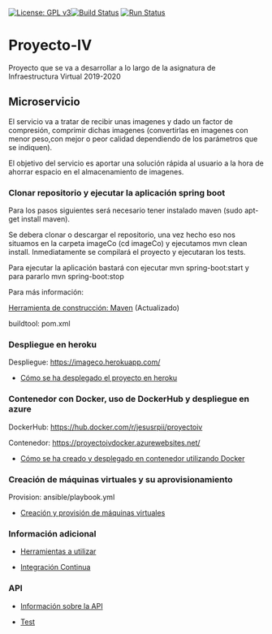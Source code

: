 [![License: GPL v3](https://img.shields.io/badge/License-GPLv3-blue.svg)](https://www.gnu.org/licenses/gpl-3.0)[![Build Status](https://travis-ci.org/jesusrpII/Proyecto-IV.svg?branch=master)](https://travis-ci.org/jesusrpII/Proyecto-IV) [![Run Status](https://api.shippable.com/projects/5daaf6a47e25c60006d54718/badge?branch=master)]() 



# Proyecto-IV
Proyecto que se va a desarrollar a lo largo de la asignatura de Infraestructura Virtual 2019-2020

## Microservicio
El servicio va a tratar de recibir unas imagenes y dado un factor de compresión, comprimir dichas imagenes (convertirlas en imagenes con menor peso,con mejor o peor calidad dependiendo de los parámetros que se indiquen).

El objetivo del servicio es aportar una solución rápida al usuario a la hora de ahorrar espacio en el almacenamiento de imagenes.


### Clonar repositorio y ejecutar la aplicación spring boot

Para los pasos siguientes será necesario tener instalado maven (sudo apt-get install maven).

Se debera clonar o descargar el repositorio, una vez hecho eso nos situamos en la carpeta imageCo (cd imageCo) y ejecutamos mvn clean install. Inmediatamente se compilará el proyecto y ejecutaran los tests.

Para ejecutar la aplicación bastará con ejecutar mvn spring-boot:start y para pararlo mvn spring-boot:stop

Para más información:

[Herramienta de construcción: Maven](https://github.com/jesusrpII/Proyecto-IV/tree/master/doc/buildtool.md)  (Actualizado)

buildtool: pom.xml

### Despliegue en heroku

Despliegue: https://imageco.herokuapp.com/

- [Cómo se ha desplegado el proyecto en heroku](https://github.com/jesusrpII/Proyecto-IV/tree/master/doc/despliegue.md)

### Contenedor con Docker, uso de DockerHub y despliegue en azure

DockerHub: https://hub.docker.com/r/jesusrpii/proyectoiv

Contenedor: https://proyectoivdocker.azurewebsites.net/

- [Cómo se ha creado y desplegado en contenedor utilizando Docker](https://github.com/jesusrpII/Proyecto-IV/tree/master/doc/docker.md)

### Creación de máquinas virtuales y su aprovisionamiento

Provision: ansible/playbook.yml

- [Creación y provisión de máquinas virtuales](https://github.com/jesusrpII/Proyecto-IV/tree/master/doc/provisionamiento.md)

### Información adicional

- [Herramientas a utilizar](https://github.com/jesusrpII/Proyecto-IV/tree/master/doc/herramientas.md)

- [Integración Continua](https://github.com/jesusrpII/Proyecto-IV/blob/master/doc/integracion_continua.md)

### API

- [Información sobre la API](https://github.com/jesusrpII/Proyecto-IV/tree/master/doc/api.md)

- [Test](https://github.com/jesusrpII/Proyecto-IV/tree/master/doc/test.md)


